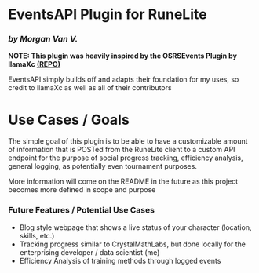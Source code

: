 # **EventsAPI Plugin for RuneLite** 
### _by Morgan Van V._

**NOTE: This plugin was heavily inspired by the OSRSEvents Plugin by llamaXc [(REPO)]("https://github.com/llamaXc/osrs-events")**

EventsAPI simply builds off and adapts their foundation for my uses, so credit to llamaXc as well as all of their contributors

# Use Cases / Goals
The simple goal of this plugin is to be able to have a customizable amount of information that is POSTed from the
RuneLite client to a custom API endpoint for the purpose of social progress tracking, efficiency analysis,
general logging, as potentially even tournament purposes.

More information will come on the README in the future as this project becomes more defined in scope and purpose

### Future Features / Potential Use Cases

- Blog style webpage that shows a live status of your character (location, skills, etc.)
- Tracking progress similar to CrystalMathLabs, but done locally for the enterprising developer / data scientist (me)
- Efficiency Analysis of training methods through logged events
